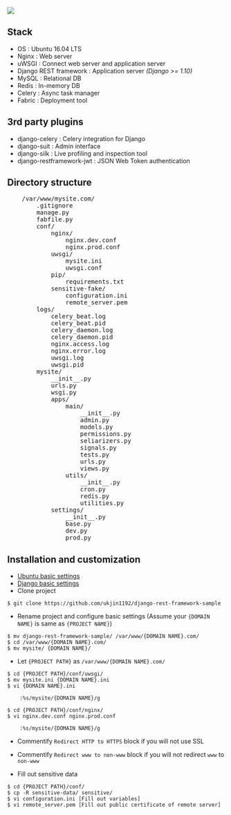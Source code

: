 <img src="https://secure.travis-ci.org/ukjin1192/django-rest-framework-sample.png" />

## Stack

- OS : Ubuntu 16.04 LTS
- Nginx : Web server
- uWSGI : Connect web server and application server
- Django REST framework : Application server *(Django >= 1.10)*
- MySQL : Relational DB
- Redis : In-memory DB
- Celery : Async task manager
- Fabric : Deployment tool

## 3rd party plugins

- django-celery : Celery integration for Django
- django-suit : Admin interface
- django-silk : Live profiling and inspection tool 
- django-restframework-jwt : JSON Web Token authentication

## Directory structure
	
<pre>
	/var/www/mysite.com/
		.gitignore
		manage.py
		fabfile.py
		conf/
			nginx/
				nginx.dev.conf
				nginx.prod.conf
			uwsgi/
				mysite.ini
				uwsgi.conf
			pip/
				requirements.txt
			sensitive-fake/
				configuration.ini
				remote_server.pem
		logs/
			celery_beat.log
			celery_beat.pid
			celery_daemon.log
			celery_daemon.pid
			nginx.access.log
			nginx.error.log
			uwsgi.log
			uwsgi.pid
		mysite/
			__init__.py
			urls.py
			wsgi.py
			apps/
				main/
					__init__.py
					admin.py
					models.py
					permissions.py
					seliarizers.py
					signals.py
					tests.py
					urls.py
					views.py
				utils/
					__init__.py
					cron.py
					redis.py
					utilities.py
			settings/
				__init__.py
				base.py
				dev.py
				prod.py
</pre>


## Installation and customization

- <a href="https://github.com/ukjin1192/web-stack-wiki-and-snippets/tree/master/1.ubuntu-basic-settings" target="_blank">Ubuntu basic settings</a>
- <a href="https://github.com/ukjin1192/web-stack-wiki-and-snippets/tree/master/2.django-basic-settings" target="_blank">Django basic settings</a>
- Clone project

~~~~
$ git clone https://github.com/ukjin1192/django-rest-framework-sample
~~~~

- Rename project and configure basic settings (Assume your `{DOMAIN NAME}` is same as `{PROJECT NAME}`)

~~~~
$ mv django-rest-framework-sample/ /var/www/{DOMAIN NAME}.com/
$ cd /var/www/{DOMAIN NAME}.com/
$ mv mysite/ {DOMAIN NAME}/
~~~~

- Let `{PROJECT PATH}` as `/var/www/{DOMAIN NAME}.com/`

~~~~
$ cd {PROJECT PATH}/conf/uwsgi/
$ mv mysite.ini {DOMAIN NAME}.ini
$ vi {DOMAIN NAME}.ini

	:%s/mysite/{DOMAIN NAME}/g

$ cd {PROJECT PATH}/conf/nginx/
$ vi nginx.dev.conf nginx.prod.conf

	:%s/mysite/{DOMAIN NAME}/g
~~~~

-	Commentify `Redirect HTTP to HTTPS` block if you will not use SSL
-	Commentify `Redirect www to non-www` block if you will not redirect `www` to `non-www`

- Fill out sensitive data

~~~~
$ cd {PROJECT PATH}/conf/
$ cp -R sensitive-data/ sensitive/
$ vi configuration.ini [Fill out variables]
$ vi remote_server.pem [Fill out public certificate of remote server]
~~~~
